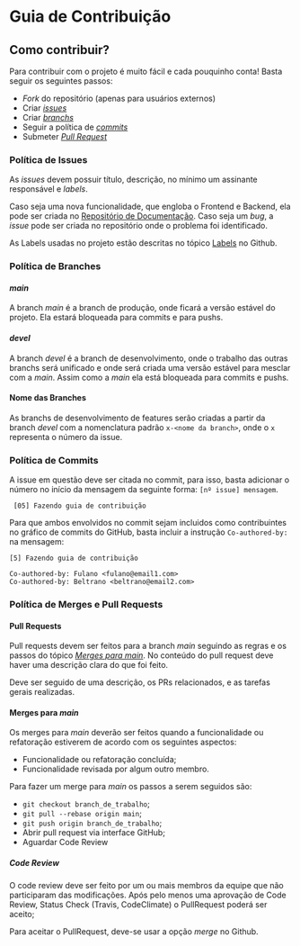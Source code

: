 # Guia de Contribuição

## Como contribuir?

Para contribuir com o projeto é muito fácil e cada pouquinho conta! Basta seguir os seguintes passos:

* *Fork* do repositório (apenas para usuários externos)
* Criar [*issues*](CONTRIBUTING.md#política-de-issues)
* Criar [*branchs*](CONTRIBUTING.md#política-de-branches)
* Seguir a política de [*commits*](CONTRIBUTING.md#política-de-commits)
* Submeter [*Pull Request*](CONTRIBUTING.md#política-de-merges-e-pull-requests)


### Política de Issues

As *issues* devem possuir título, descrição, no mínimo um assinante responsável e *labels*.

Caso seja uma nova funcionalidade, que engloba o Frontend e Backend, ela pode ser criada no [Repositório de Documentação](https://github.com/Setter-TCC/SetterDocs). Caso seja um *bug*, a *issue* pode ser criada no repositório onde o problema foi identificado.

As Labels usadas no projeto estão descritas no tópico [Labels](https://github.com/Setter-TCC/SetterDocs/labels) no Github.


### Política de Branches

#### *main*

A branch *main* é a branch de produção, onde ficará a versão estável do projeto. Ela estará bloqueada para commits e para pushs.

#### *devel*

A branch *devel* é a branch de desenvolvimento, onde o trabalho das outras branchs será unificado e onde será criada uma versão estável para mesclar com a *main*.
Assim como a *main* ela está bloqueada para commits e pushs.

#### Nome das Branches

As branchs de desenvolvimento de features serão criadas a partir da branch *devel* com a nomenclatura padrão ```x-<nome da branch>```, onde o `x` representa o número da issue.

### Política de Commits

A issue em questão deve ser citada no commit, para isso, basta adicionar o número no início da mensagem da seguinte forma: ```[nº issue] mensagem```.

```
 [05] Fazendo guia de contribuição
```

Para que ambos envolvidos no commit sejam incluidos como contribuintes no gráfico de commits do GitHub, basta incluir a instrução `Co-authored-by:` na mensagem:

```
[5] Fazendo guia de contribuição

Co-authored-by: Fulano <fulano@email1.com>
Co-authored-by: Beltrano <beltrano@email2.com>

```

### Política de Merges e Pull Requests

#### Pull Requests

Pull requests devem ser feitos para a branch *main* seguindo as regras e os passos do tópico [*Merges para main*](CONTRIBUTING.md#merges-para-main). No conteúdo do pull request deve haver uma descrição clara do que foi feito.

Deve ser seguido de uma descrição, os PRs relacionados, e as tarefas gerais realizadas.

#### Merges para *main*
Os merges para *main* deverão ser feitos quando a funcionalidade ou refatoração estiverem de acordo com os seguintes aspectos:
- Funcionalidade ou refatoração concluída;
- Funcionalidade revisada por algum outro membro.

Para fazer um merge para *main* os passos a serem seguidos são:
- `git checkout branch_de_trabalho`;
- `git pull --rebase origin main`;
- `git push origin branch_de_trabalho`;
- Abrir pull request via interface GitHub;
- Aguardar Code Review


##### Code Review
O code review deve ser feito por um ou mais membros da equipe que não participaram das modificações.
Após pelo menos uma aprovação de Code Review, Status Check (Travis, CodeClimate) o PullRequest poderá ser aceito;

Para aceitar o PullRequest, deve-se usar a opção *merge* no Github.
